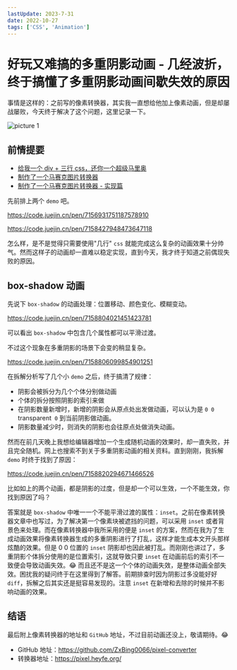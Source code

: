 ```yaml
---
lastUpdate: 2023-7-31
date: 2022-10-27
tags: ['CSS', 'Animation']
---
```


# 好玩又难搞的多重阴影动画 - 几经波折，终于搞懂了多重阴影动画间歇失效的原因

事情是这样的：之前写的像素转换器，其实我一直想给他加上像素动画，但是却屡战屡败，今天终于解决了这个问题，这里记录一下。

![picture 1](https://stg.heyfe.org/images/blog-multiple-shadow-animation-84.gif)

## 前情提要

-   [给我一个 div + 三行 css，还你一个超级马里奥](https://juejin.cn/post/7144859921173970951 'https://juejin.cn/post/7144859921173970951')
-   [制作了一个马赛克图片转换器](https://juejin.cn/post/7150465824690536484)
-   [制作了一个马赛克图片转换器 - 实现篇](https://juejin.cn/post/7150857452362137637)

先前排上两个 `demo` 吧。

https://code.juejin.cn/pen/7156931751187578910

https://code.juejin.cn/pen/7158427948473647118

怎么样，是不是觉得只需要使用"几行" `css` 就能完成这么复杂的动画效果十分帅气。然而这样子的动画却一直难以稳定实现，直到今天，我才终于知道之前偶现失败的原因。

## box-shadow 动画

先说下 `box-shadow` 的动画处理：位置移动、颜色变化、模糊变动。

https://code.juejin.cn/pen/7158804021451423781

可以看出 `box-shadow` 中包含几个属性都可以平滑过渡。

不过这个现象在多重阴影的场景下会变的稍显复杂。

https://code.juejin.cn/pen/7158806099854901251

在拆解分析写了几个小 `demo` 之后，终于搞清了规律：

-   阴影会被拆分为几个个体分别做动画
-   个体的拆分按照阴影的索引来做
-   在阴影数量新增时，新增的阴影会从原点处出发做动画，可以认为是 `0 0 `transparent` 0` 到当前阴影做动画。
-   阴影数量减少时，则消失的阴影也会往原点处做消失动画。

然而在前几天晚上我想给编辑器增加一个生成随机动画的效果时，却一直失败，并且完全随机。网上也搜索不到关于多重阴影动画的相关资料。直到刚刚，我拆解 `demo` 时终于找到了原因：

https://code.juejin.cn/pen/7158820294671466526

比如如上的两个动画，都是阴影的过度，但是却一个可以生效，一个不能生效，你找到原因了吗？

答案就是 `box-shadow` 中唯一一个不能平滑过渡的属性：`inset`。之前在像素转换器文章中也写过，为了解决第一个像素块被遮挡的问题，可以采用 `inset` 或者背景色来处理。而在像素转换器中我所采用的便是 `inset` 的方案，然而在我为了生成动画效果将像素转换器生成的多重阴影进行了打乱，这样才能生成本文开头那样炫酷的效果。但是 0 0 位置的 `inset` 阴影却也因此被打乱。而刚刚也讲过了，多重阴影个体拆分使用的是位置索引，这就导致只要 `inset` 在动画前后的索引不一致便会导致动画失效。😂 而且还不是这一个个体的动画失效，是整体动画全部失效。困扰我的疑问终于在这里得到了解答。前期排查时因为阴影过多没能好好 `diff`，拆解之后其实还是挺容易发现的。注意 `inset` 在新增和去除的时候并不影响动画的效果。

## 结语

最后附上像素转换器的地址和 `GitHub` 地址，不过目前动画还没上，敬请期待。😂

-   GitHub 地址：https://github.com/ZxBing0066/pixel-converter
-   转换器地址：https://pixel.heyfe.org/
